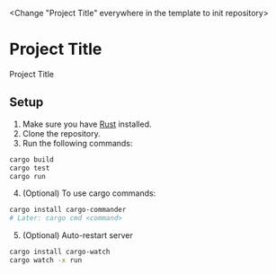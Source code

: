 <Change "Project Title" everywhere in the template to init repository>

# Project Title

Project Title

## Setup

1. Make sure you have [Rust](https://www.rust-lang.org/tools/install) installed.
2. Clone the repository.
3. Run the following commands:

```sh
cargo build
cargo test
cargo run
```

4. (Optional) To use cargo commands:

```bash
cargo install cargo-commander
# Later: cargo cmd <command>
```

5. (Optional) Auto-restart server

```sh
cargo install cargo-watch
cargo watch -x run
```
